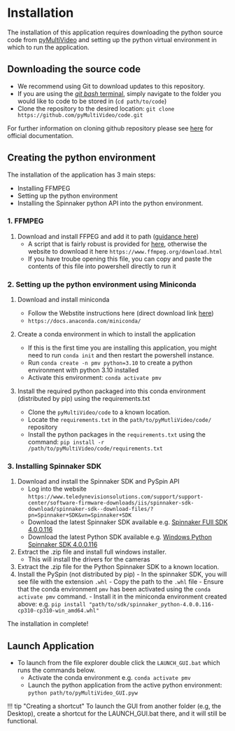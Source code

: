
# Installation

The installation of this application requires downloading the python source code from [pyMultiVideo](https://github.com/pyMultiVideo/code) and setting up the python virtual environment in which to run the application.

## Downloading the source code
- We recommend using Git to download updates to this repository. 
- If you are using the [*git bash* terminal](https://gitforwindows.org), simply navigate to the folder you would like to code to be stored in (`cd path/to/code`)
- Clone the repository to the desired location: `git clone https://github.com/pyMultiVideo/code.git`

For further information on cloning github repository please see [here](https://docs.github.com/en/repositories/creating-and-managing-repositories/cloning-a-repository) for official documentation.

## Creating the python environment

The installation of the application has 3 main steps:

- Installing FFMPEG
- Setting up the python environment
- Installing the Spinnaker python API into the python environment.

### 1. FFMPEG

1. Download and install FFPEG and add it to path ([guidance here](https://superuser.com/questions/284342/what-are-path-and-other-environment-variables-and-how-can-i-set-or-use-them))
   - A script that is fairly robust is provided for [here](https://gist.github.com/AnjanaMadu/5f9689e9572492a50089f4a74b9b8de5), otherwise the website to download it here `https://www.ffmpeg.org/download.html`
   - If you have troube opening this file, you can copy and paste the contents of this file into powershell directly to run it

### 2. Setting up the python environment using Miniconda

1. Download and install miniconda
      - Follow the Webstite instructions here (direct download link [here](https://repo.anaconda.com/miniconda/Miniconda3-latest-Windows-x86_64.exe))
      - `https://docs.anaconda.com/miniconda/`

2. Create a conda environment in which to install the application
      - If this is the first time you are installing this application, you might need to run `conda init` and then restart the powershell instance.
      - Run `conda create -n pmv python=3.10` to create a python environment with python 3.10 installed
      - Activate this environment: `conda activate pmv`
3. Install the required python packaged into this conda environment (distributed by pip) using the requirements.txt
      - Clone the `pyMultiVideo/code` to a known location.
      - Locate the `requirements.txt` in the `path/to/pyMutliVideo/code/` repository
      - Install the python packages in the `requirements.txt` using the command: `pip install -r /path/to/pyMultiVideo/code/requirements.txt`

### 3. Installing Spinnaker SDK

1. Download and install the Spinnaker SDK and PySpin API
      - Log into the website `https://www.teledynevisionsolutions.com/support/support-center/software-firmware-downloads/iis/spinnaker-sdk-download/spinnaker-sdk--download-files/?pn=Spinnaker+SDK&vn=Spinnaker+SDK`
      - Download the latest Spinnaker SDK available e.g. [Spinnaker FUll SDK 4.0.0.116](https://flir.netx.net/file/asset/59416/original/attachment)
      - Download the latest Python SDK available e.g. [Windows Python Spinnaker SDK 4.0.0.116](https://flir.netx.net/file/asset/59416/original/attachment)
2. Extract the .zip file and install full windows installer.
      - This will install the drivers for the cameras
3. Extract the .zip file for the Python Spinnaker SDK to a known location.
4. Install the PySpin (not distributed by pip)
       - In the spinnaker SDK, you will see file with the extension `.whl`
       - Copy the path to the `.whl` file
       - Ensure that the conda environment `pmv` has been activated using the `conda activate pmv` command.
       - Install it in the miniconda environment created above: e.g. `pip install "path/to/sdk/spinnaker_python-4.0.0.116-cp310-cp310-win_amd64.whl"`

The installation in complete!

## Launch Application

  - To launch from the file explorer double click the `LAUNCH_GUI.bat` which runs the commands below. 
    - Activate the conda environment e.g. `conda activate pmv`
    - Launch the python application from the active python environment: `python path/to/pyMultiVideo_GUI.pyw`


!!! tip "Creating a shortcut"
    To launch the GUI from another folder (e.g, the Desktop), create a shortcut for the LAUNCH_GUI.bat there, and it will still be functional. 